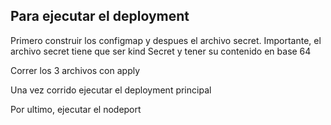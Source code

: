 ## Para ejecutar el deployment

Primero construir los configmap y despues el archivo secret. Importante, el archivo secret tiene que ser kind Secret y tener su contenido en base 64

Correr los 3 archivos con apply

Una vez corrido ejecutar el deployment principal

Por ultimo, ejecutar el nodeport